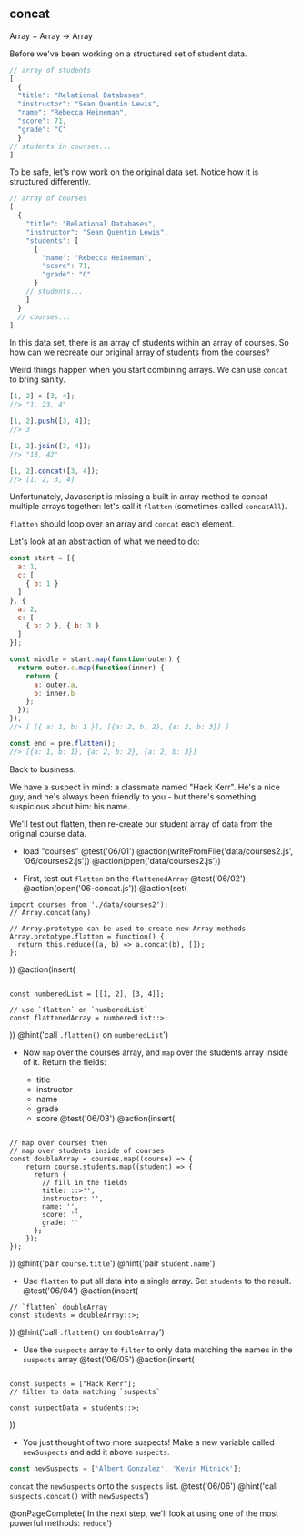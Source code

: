 ## concat
Array + Array -> Array

Before we've been working on a structured set of student data.

```js
// array of students
[
  {
  "title": "Relational Databases",
  "instructor": "Sean Quentin Lewis",
  "name": "Rebecca Heineman",
  "score": 71,
  "grade": "C"
  }
// students in courses...
]
```

To be safe, let's now work on the original data set. Notice how it is structured differently.

```js
// array of courses
[
  {
    "title": "Relational Databases",
    "instructor": "Sean Quentin Lewis",
    "students": [
      {
        "name": "Rebecca Heineman",
        "score": 71,
        "grade": "C"
      }
    // students...
    ]
  }
  // courses...
]
```

In this data set, there is an array of students within an array of courses. So how can we recreate our original array of students from the courses?

Weird things happen when you start combining arrays. We can use `concat` to bring sanity.

```js
[1, 2] + [3, 4];
//> "1, 23, 4"

[1, 2].push([3, 4]);
//> 3

[1, 2].join([3, 4]);
//> "13, 42"

[1, 2].concat([3, 4]);
//> [1, 2, 3, 4]
```

Unfortunately, Javascript is missing a built in array method to concat multiple arrays together: let's call it `flatten` (sometimes called `concatAll`).

`flatten` should loop over an array and `concat` each element.

Let's look at an abstraction of what we need to do:

```js
const start = [{
  a: 1,
  c: [
    { b: 1 }
  ]
}, {
  a: 2,
  c: [
    { b: 2 }, { b: 3 }
  ]
}];

const middle = start.map(function(outer) {
  return outer.c.map(function(inner) {
    return {
      a: outer.a,
      b: inner.b
    };
  });
});
//> [ [{ a: 1, b: 1 }], [{a: 2, b: 2}, {a: 2, b: 3}] ]

const end = pre.flatten();
//> [{a: 1, b: 1}, {a: 2, b: 2}, {a: 2, b: 3}]
```

Back to business.

We have a suspect in mind: a classmate named "Hack Kerr". He's a nice guy, and he's always been friendly to you - but there's something suspicious about him: his name.

We'll test out flatten, then re-create our student array of data from the original course data.

+ load "courses"
@test('06/01')
@action(writeFromFile('data/courses2.js', '06/courses2.js'))
@action(open('data/courses2.js'))

+ First, test out `flatten` on the `flattenedArray`
@test('06/02')
@action(open('06-concat.js'))
@action(set(
```
import courses from './data/courses2');
// Array.concat(any)

// Array.prototype can be used to create new Array methods
Array.prototype.flatten = function() {
  return this.reduce((a, b) => a.concat(b), []);
};
```
))
@action(insert(
```

const numberedList = [[1, 2], [3, 4]];

// use `flatten` on `numberedList`
const flattenedArray = numberedList::>;
```  
))
@hint('call `.flatten()` on `numberedList`')


+ Now `map` over the courses array, and `map` over the students array inside of it.
Return the fields:

  * title
  * instructor
  * name
  * grade
  * score
@test('06/03')
@action(insert(
```

// map over courses then
// map over students inside of courses
const doubleArray = courses.map((course) => {
    return course.students.map((student) => {
      return {
        // fill in the fields
        title: ::>'',
        instructor: '',
        name: '',
        score: '',
        grade: ''
      };
    });
});

```
))
@hint('pair `course.title`')
@hint('pair `student.name`')

+ Use `flatten` to put all data into a single array. Set `students` to the result.
@test('06/04')
@action(insert(
```
// `flatten` doubleArray
const students = doubleArray::>;
```
))
@hint('call `.flatten()` on `doubleArray`')

+ Use the `suspects` array to `filter` to only data matching the names in the `suspects` array
@test('06/05')
@action(insert(
```

const suspects = ["Hack Kerr"];
// filter to data matching `suspects`

const suspectData = students::>;
```
))

+ You just thought of two more suspects! Make a new variable called `newSuspects` and add it above `suspects`.

```js
const newSuspects = ['Albert Gonzalez', 'Kevin Mitnick'];
```

`concat` the `newSuspects` onto the `suspects` list.
@test('06/06')
@hint('call `suspects.concat()` with `newSuspects`')

@onPageComplete('In the next step, we'll look at using one of the most powerful methods: `reduce`')
